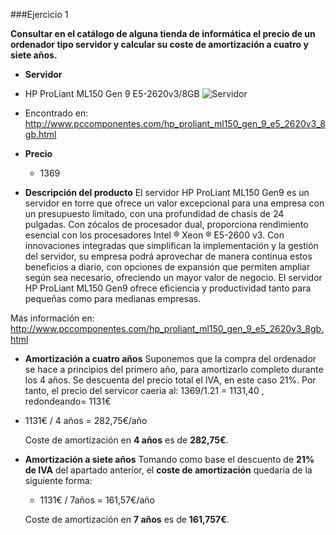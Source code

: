 ###Ejercicio 1

**Consultar en el catálogo de alguna tienda de informática el precio de un ordenador tipo servidor y calcular su coste de amortización a cuatro y siete años.**

* **Servidor**
* HP ProLiant ML150 Gen 9 E5-2620v3/8GB
![Servidor](http://thumbsfotos.pccomponentes.com/hp_proliant_ml150_gen_9_e5_2603v3_4gb_500gb_290_290.jpg)
* Encontrado en: http://www.pccomponentes.com/hp_proliant_ml150_gen_9_e5_2620v3_8gb.html

* **Precio**

	* 1369

* **Descripción del producto**
El servidor HP ProLiant ML150 Gen9 es un servidor en torre que ofrece un valor excepcional para una empresa con un presupuesto limitado, con una profundidad de chasis de 24 pulgadas. Con zócalos de procesador dual, proporciona rendimiento esencial con los procesadores Intel ® Xeon ® E5-2600 v3. 
Con innovaciones integradas que simplifican la implementación y la gestión del servidor, su empresa podrá aprovechar de manera continua estos beneficios a diario, con opciones de expansión que permiten ampliar según sea necesario, ofreciendo un mayor valor de negocio. El servidor HP ProLiant ML150 Gen9 ofrece eficiencia y productividad tanto para pequeñas como para medianas empresas.

Más información en: http://www.pccomponentes.com/hp_proliant_ml150_gen_9_e5_2620v3_8gb.html
	

* **Amortización a cuatro años**
Suponemos que la compra del ordenador se hace a principios del primero año, para amortizarlo completo durante los 4 años.
Se descuenta del precio total el IVA, en este caso 21%. Por tanto, el precio del servicor caeria al: 1369/1.21 = 1131,40 , redondeando= 1131€

* 1131€ / 4 años = 282,75€/año

	Coste de amortización en **4 años** es de **282,75€**.

	
	

* **Amortización a siete años**
Tomando como base el descuento de **21% de IVA** del apartado anterior, el **coste de amortización** quedaría de la siguiente forma:

	* 1131€ / 7años = 161,57€/año

	Coste de amortización en **7 años** es de **161,757€**. 


	